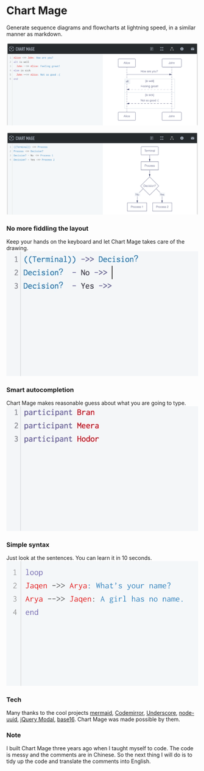 # Chart Mage
Generate sequence diagrams and flowcharts at lightning speed, in a similar manner as markdown.

![sequence](./app/images/sequence-lg@2x.png)

![flowchart](./app/images/flowchart-lg@2x.png)

### No more fiddling the layout
Keep your hands on the keyboard and let Chart Mage takes care of the drawing.
![layout](./app/images/layout@2x.gif)

### Smart autocompletion
Chart Mage makes reasonable guess about what you are going to type.
![autocompletion](./app/images/autocomplete@2x.gif)

### Simple syntax
Just look at the sentences. You can learn it in 10 seconds.
![syntax](./app/images/syntax@2x.png)

### Tech
Many thanks to the cool projects [mermaid](https://mermaidjs.github.io/), [Codemirror](https://codemirror.net/), [Underscore](https://underscorejs.org/), [node-uuid](https://github.com/broofa/node-uuid), [jQuery Modal](https://jquerymodal.com/), [base16](https://github.com/chriskempson/base16). Chart Mage was made possible by them.

### Note
I built Chart Mage three years ago when I taught myself to code. The code is messy and the comments are in Chinese. So the next thing I will do is to tidy up the code and translate the comments into English. 
